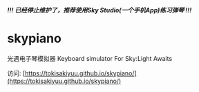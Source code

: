***!!! 已经停止维护了，推荐使用Sky Studio(一个手机App)练习弹琴 !!!***

# skypiano
光遇电子琴模拟器 Keyboard simulator For Sky:Light Awaits

访问: [https://tokisakiyuu.github.io/skypiano/](https://tokisakiyuu.github.io/skypiano/)
